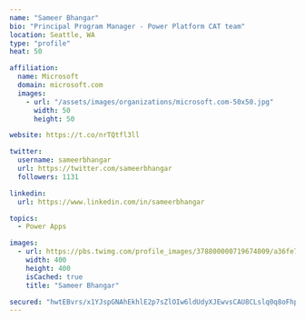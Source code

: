 ```yaml
---
name: "Sameer Bhangar"
bio: "Principal Program Manager - Power Platform CAT team"
location: Seattle, WA
type: "profile"
heat: 50

affiliation:
  name: Microsoft
  domain: microsoft.com
  images:
    - url: "/assets/images/organizations/microsoft.com-50x50.jpg"
      width: 50
      height: 50

website: https://t.co/nrTQtfl3ll

twitter:
  username: sameerbhangar
  url: https://twitter.com/sameerbhangar
  followers: 1131

linkedin:
  url: https://www.linkedin.com/in/sameerbhangar

topics:
  - Power Apps

images:
  - url: https://pbs.twimg.com/profile_images/378800000719674009/a36fe7ddfab1778b76e5793772e43798_400x400.jpeg
    width: 400
    height: 400
    isCached: true
    title: "Sameer Bhangar"

secured: "hwtEBvrs/x1YJspGNAhEkhlE2p7sZlOIw6ldUdyXJEwvsCAU8CLslq0q8oFhpYCT004R216SagXgB1z059fQ7sIRMFnzeYmc2OesR0jY13OaewN5XSl1ndcYopEnZIrjABrL0JxdADnrnzmS5ozEvoSaOJ2+CxngKl2Xo6UklveMoKuZS2feDMUNQAgw7brYNgaHKwJAJdzyjIvpCNoJjwPqjMwboHtfd5GVGmS15v9A+XMIj4MrDt8yMJGrqwoZXluGYPDPM9G7vcVpxn+maR6+edx0M+OaZpsRTZpsJIMoabSe1WzQ6oSngp1MG38u3QasZ/ck8u71+/o/rj04rpUlrtooDhDHzb2M6IgRr59r0y5jFWKHU38TAEYk7zhoVu0zxsqHNuFCTw+IjgelLRT+xE178M/AbcjLaC1mL4Q=;J9933Lu4t4qoqEa/ahToZA=="
---
```


